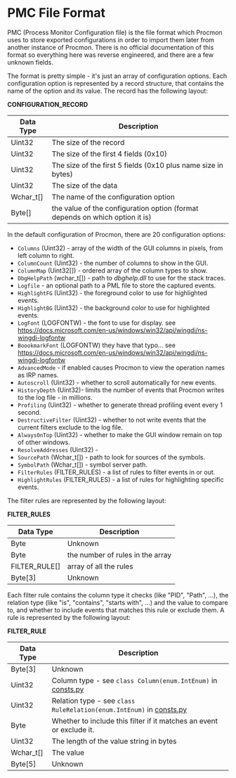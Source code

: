 # PMC File Format

PMC (Process Monitor Configuration file) is the file format which Procmon uses to store exported configurations in order to import them later from another instance of Procmon. There is no official documentation of this format so everything here was reverse engineered, and there are a few unknown fields.

The format is pretty simple - it's just an array of configuration options. Each configuration option is represented by 
a record structure, that contains the name of the option and its value. The record has the following layout:

**CONFIGURATION_RECORD**

| Data Type | Description                                                  |
| --------- | ------------------------------------------------------------ |
| Uint32    | The size of the record                                       |
| Uint32    | The size of the first 4 fields (0x10)                        |
| Uint32    | The size of the first 5 fields (0x10 plus name size in bytes) |
| Uint32    | The size of the data                                         |
| Wchar_t[] | The name of the configuration option                         |
| Byte[]    | the value of the configuration option (format depends on which option it is) |

In the default configuration of Procmon, there are 20 configuration options:

* `Columns` (Uint32) - array of the width of the GUI columns in pixels, from left column to right.
* `ColumnCount` (Uint32) - the number of columns to show in the GUI.
* `ColumnMap` (Uint32[]) - ordered array of the column types to show.
* `DbgHelpPath` (wchar_t[]) - path to *dbghelp.dll* to use for the stack traces.
* `Logfile` - an optional path to a PML file to store the captured events.
* `HighlightFG` (Uint32) - the foreground color to use for highlighted events.
* `HighlightBG` (Uint32) - the background color to use for highlighted events.
* `LogFont` (LOGFONTW) - the font to use for display. see https://docs.microsoft.com/en-us/windows/win32/api/wingdi/ns-wingdi-logfontw
* `BoookmarkFont` (LOGFONTW)  they have that typo... see https://docs.microsoft.com/en-us/windows/win32/api/wingdi/ns-wingdi-logfontw
* `AdvancedMode` - if enabled causes Procmon to view the operation names as IRP names.
* `Autoscroll` (Uint32) - whether to scroll automatically for new events.
* `HistoryDepth` (Uint32)- limits the number of events that Procmon writes to the log file - in millions.
* `Profiling` (Uint32) - whether to generate thread profiling event every 1 second.
* `DestructiveFilter` (Uint32) - whether to not write events that the current filters exclude to the log file.   
* `AlwaysOnTop` (Uint32) - whether to make the GUI window remain on top of other windows.
* `ResolveAddresses` (Uint32) -  
* `SourcePath` (Wchar_t[]) - path to look for sources of the symbols.
* `SymbolPath` (Wchar_t[]) - symbol server path.
* `FilterRules` (FILTER_RULES) - a list of rules to filter events in or out.
* `HighlightRules` (FILTER_RULES) - a list of rules for highlighting specific events.

The filter rules are represented by the following layout:

**FILTER_RULES**

| Data Type     | Description                      |
| ------------- | -------------------------------- |
| Byte          | Unknown                          |
| Byte          | the number of rules in the array |
| FILTER_RULE[] | array of all the rules           |
| Byte[3]       | Unknown                          |

Each filter rule contains the column type it checks  (like "PID", "Path", ...), the relation type (like "is", "contains", "starts with", ...) and the value to compare to, and whether to include events that matches this rule or exclude them. A rule is represented by the following layout:

**FILTER_RULE**

| Data Type | Description                                                  |
| --------- | ------------------------------------------------------------ |
| Byte[3]   | Unknown                                                      |
| Uint32    | Column type - see ```class Column(enum.IntEnum)``` in [consts.py](../procmon_parser/consts.py) |
| Uint32    | Relation type  - see ```class RuleRelation(enum.IntEnum)``` in [consts.py](../procmon_parser/consts.py) |
| Byte      | Whether to include this filter if it matches an event or exclude it. |
| Uint32    | The length of the value string in bytes                      |
| Wchar_t[] | The value                                                    |
| Byte[5]   | Unknown                                                      |

